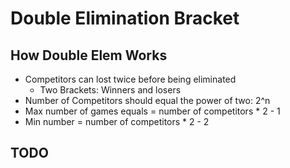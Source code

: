 # Double Elimination Bracket

## How Double Elem Works
- Competitors can lost twice before being eliminated
  - Two Brackets: Winners and losers
- Number of Competitors should equal the power of two: 2^n
- Max number of games equals = number of competitors * 2 - 1
- Min number = number of competitors * 2 - 2

## TODO

